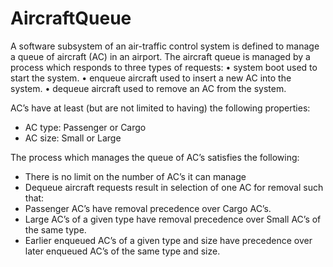 # AircraftQueue

A software subsystem of an air-traffic control system is defined to manage a queue of aircraft (AC) in an airport. The aircraft queue is managed by a process which responds to three types of requests:
•	system boot		used to start the system.
•	enqueue aircraft		used to insert a new AC into the system.
•	dequeue aircraft		used to remove an AC from the system.

AC’s have at least (but are not limited to having) the following properties:

*	AC type:			Passenger or Cargo
*	AC size:			Small or Large

The process which manages the queue of AC’s satisfies the following:
*	There is no limit on the number of AC’s it can manage
*	Dequeue aircraft requests result in selection of one AC for removal such that:
  * Passenger AC’s have removal precedence over Cargo AC’s.
  * Large AC’s of a given type have removal precedence over Small AC’s of the same type.
  * Earlier enqueued AC’s of a given type and size have precedence over later enqueued AC’s of the same type and size.

